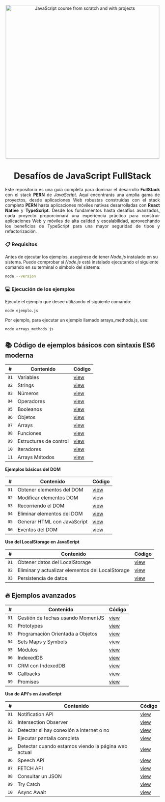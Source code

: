 <div align="center">

<img alt="JavaScript course from scratch and with projects" src="https://res.cloudinary.com/dozvvpar9/image/upload/v1699231920/js-modern-course/course-cover_ko9zas.jpg" width="500" />

# Desafíos de JavaScript FullStack
</div>

<p style="text-align: justify;">Este repositorio es una guía completa para dominar el desarrollo <b>FullStack</b> con el stack <b>PERN</b> de <em>JavaScript</em>. Aquí encontrarás una amplia gama de proyectos, desde aplicaciones Web robustas construidas con el stack completo <b>PERN</b> hasta aplicaciones móviles nativas desarrolladas con <b>React Native</b> y <b>TypeScript</b>. Desde los fundamentos hasta desafíos avanzados, cada proyecto proporcionará una experiencia práctica para construir aplicaciones Web y móviles de alta calidad y escalabilidad, aprovechando los beneficios de TypeScript para una mayor seguridad de tipos y refactorización.
</p>

### 📋 Requisitos
Antes de ejecutar los ejemplos, asegúrese de tener *Node.js* instalado en su sistema. Puede comprobar si *Node.js* está instalado ejecutando el siguiente comando en su terminal o símbolo del sistema:

```bash
node --version
```
### 💻 Ejecución de los ejemplos
Ejecute el ejemplo que desee utilizando el siguiente comando:

```bash
node ejemplo.js
```
Por ejemplo, para ejecutar un ejemplo llamado arrays_methods.js, use:

```bash
node arrays_methods.js
```
## 📚 Código de ejemplos básicos con sintaxis ES6 moderna

| # | Contenido | Código |
| --- | --- | --- |
| `01` | Variables | [view](web/example/variables.js) |
| `02` | Strings | [view](web/example/strings.js) |
| `03` | Números | [view](web/example/numbers.js) |
| `04` | Operadores | [view](web/example/operators.js) |
| `05` | Booleanos | [view](web/example/booleans.js) |
| `06` | Objetos | [view](web/example/objects.js) |
| `07` | Arrays | [view](web/example/arrays.js) |
| `08` | Funciones | [view](web/example/functions.js) |
| `09` | Estructuras de control | [view](web/example/control_structures.js) |
| `10` | Iteradores | [view](web/example/iterators.js) |
| `11` | Arrays Métodos | [view](web/example/arrays_methods.js) |

**Ejemplos básicos del DOM**

| # | Contenido | Código |
| --- | --- | --- |
| `01` | Obtener elementos del DOM | [view](web/example/dom/js/get_elements.js) |
| `02` | Modificar elementos DOM | [view](web/example/dom/js/modify_elements.js) |
| `03` | Recorriendo el DOM | [view](web/example/dom/js/traversing.js) |
| `04` | Eliminar elementos del DOM | [view](web/example/dom/js/remove_elements.js) |
| `05` | Generar HTML con JavaScript | [view](web/example/dom/js/generate_elements.js) |
| `06` | Eventos del DOM | [view](web/example/events/) |

**Uso del LocalStorage en JavaScript**

| # | Contenido | Código |
| --- | --- | --- |
| `01` | Obtener datos del LocalStorage | [view]() |
| `02` | Eliminar y actualizar elementos del LocalStorage | [view]() |
| `03` | Persistencia de datos | [view]() |

## 🔥 Ejemplos avanzados

| # | Contenido | Código |
| --- | --- | --- |
| `01` | Gestión de fechas usando MomentJS | [view]() |
| `02` | Prototypes | [view]() |
| `03` | Programación Orientada a Objetos | [view]() |
| `04` | Sets Maps y Symbols | [view]() |
| `05` | Módulos | [view]() |
| `06` | IndexedDB | [view]() |
| `07` | CRM con IndexedDB | [view]() |
| `08` | Callbacks | [view]() |
| `09` | Promises | [view]() |

**Uso de API's en JavaScript**

| # | Contenido | Código |
| --- | --- | --- |
| `01` | Notification API | [view]() |
| `02` | Intersection Observer | [view]() |
| `03` | Detectar si hay conexión a internet o no | [view]() |
| `04` | Ejecutar pantalla completa | [view]() |
| `05` | Detectar cuando estamos viendo la página web actual | [view]() |
| `06` | Speech API | [view]() |
| `07` | FETCH API | [view]() |
| `08` | Consultar un JSON | [view]() |
| `09` | Try Catch | [view]() |
| `10` | Async Await | [view]() |





